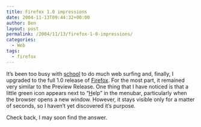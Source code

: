 ```yaml
---
title: Firefox 1.0 impressions
date: 2004-11-13T09:44:32+00:00
author: Ben
layout: post
permalink: /2004/11/13/firefox-1-0-impressions/
categories:
  - Web
tags:
  - firefox
---
```

It&#8217;s been too busy with [school](http://harlan.k12.ia.us/) to do much web surfing and, finally, I upgraded to the full 1.0 release of [Firefox](http://www.mozilla.org/products/firefox/). For the most part, it remained very similar to the Preview Release. One thing that I have noticed is that a little green icon appears next to &#8220;<span style="text-decoration: underline;">H</span>elp&#8221; in the menubar, particularly when the browser opens a new window. However, it stays visible only for a matter of seconds, so I haven&#8217;t yet discovered it&#8217;s purpose.

Check back, I may soon find the answer.